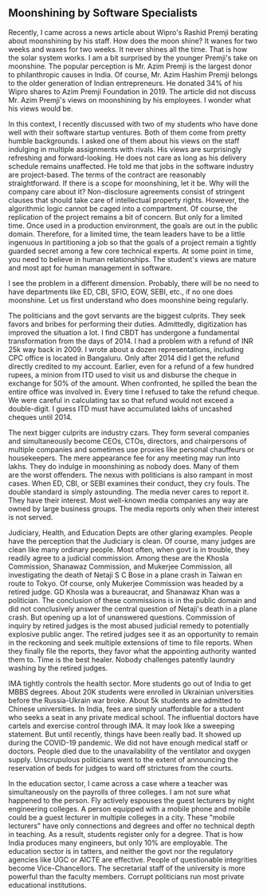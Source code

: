 ## Moonshining by Software Specialists 

Recently, I came across a news article about Wipro's Rashid Premji berating about moonshining by his staff.
How does the moon shine? It wanes for two weeks and waxes for two weeks. It never shines all the time. That is
how the solar system works. I am a bit surprised by the younger Premji's take on moonshine. The popular perception is 
Mr. Azim Premji is the largest donor to philanthropic causes in India. Of course, Mr. Azim Hashim Premji belongs to the
older generation of Indian entrepreneurs. He donated 34% of his Wipro shares to Azim Premji Foundation in 2019. The 
article did not discuss Mr. Azim Premji's views on moonshining by his employees. I wonder what his views would be. 

In this context, I recently discussed with two of my students who have done well with their software startup ventures. 
Both of them come from pretty humble backgrounds. I asked one of them about his views on the staff 
indulging in multiple assignments with rivals. His views are surprisingly refreshing and forward-looking. He does
not care as long as his delivery schedule remains unaffected. He told me that jobs in the software industry are project-based.
The terms of the contract are reasonably straightforward. If there is a scope for moonshining, let it be. Why will the company
care about it?  Non-disclosure agreements consist of stringent clauses that should take care of 
intellectual property rights. However, the algorithmic logic cannot be caged into a compartment. Of course, the 
replication of the project remains a bit of concern. But only for a limited time. Once used in
a production environment, the goals are out in the public domain. Therefore, for a limited time, the team leaders have to 
be a little ingenuous in partitioning a job so that the goals of a project remain a tightly guarded secret among
a few core technical experts. At some point in time, you need to believe in human relationships.  The student's views are mature and most apt for human management in software.   

I see the problem in a different dimension. Probably, there will be no need to have departments like ED, CBI, SFIO,
EOW, SEBI, etc., if no one does moonshine. Let us first understand who does moonshine being regularly.

The politicians and the govt servants are the biggest culprits. They seek favors and bribes for performing their duties. 
Admittedly, digitization has improved the situation a lot. I find CBDT has undergone a fundamental transformation from the days
of 2014. I had a problem with a refund of INR 25k way back in 2009. I wrote about a dozen representations, including
CPC office is located in Bangaluru. Only after 2014 did I get the refund directly credited
to my account. Earlier, even for a refund of a few hundred rupees, a minion from ITD  used to visit us 
and disburse the cheque in exchange for 50% of the amount. When confronted, he spilled the bean the entire office
was involved in. Every time I refused to take the refund cheque. We were careful in calculating tax so that refund
would not exceed a double-digit. I guess ITD must have accumulated lakhs of uncashed cheques until 2014. 

The next bigger culprits are industry czars. They form several companies and simultaneously become CEOs, CTOs, directors,
and chairpersons of multiple companies and sometimes use proxies like personal chauffeurs or housekeepers.  The mere 
appearance fee for any meeting may run into lakhs. They do indulge in moonshining as nobody does. Many of them  
are the worst offenders. The nexus with politicians is also rampant in most cases. When ED, CBI, or SEBI examines their 
conduct, they cry fouls. The double standard is simply astounding. The media never cares to report it. They
have their interest.  Most well-known media companies any way are owned by large business groups. The media 
reports only when their interest is not served. 

Judiciary, Health, and Education Depts are other glaring examples. People have the perception that the Judiciary 
is clean. Of course, many judges are clean like many ordinary people. Most often, when govt is in trouble, they
readily agree to a judicial commission. Among these are the Khosla Commission, Shanawaz Commission,
and Mukerjee Commission, all investigating the death of Netaji S C Bose in a plane crash in Taiwan en route
to Tokyo. Of course, only Mukerjee Commission was headed by a retired judge. GD Khosla was a bureaucrat, and Shanawaz
Khan was a politician. The conclusion of these commissions is in the public domain and did not conclusively answer 
the central question of Netaji's death in a plane crash. But opening up a lot of unanswered questions. Commission of 
inquiry by retired judges is the most abused judicial remedy to potentially explosive public anger. The retired judges
see it as an opportunity to remain in the reckoning and seek multiple extensions of time to file reports. When they
finally file the reports, they favor what the appointing authority wanted them to. Time is the best healer.
Nobody challenges patently laundry washing by the retired judges.

IMA tightly controls the health sector. More students go out of India to get MBBS degrees. About 20K students
were enrolled in Ukrainian universities before the Russia-Ukrain war broke. About 5k students are admitted to Chinese universities.
In India, fees are simply unaffordable for a student who seeks a seat in any private medical school. The influential
doctors have cartels and exercise control through IMA. It may look like a sweeping statement. But until recently,
things have been really bad. It showed up during the COVID-19 pandemic. We did not have enough medical staff or doctors.
People died due to the unavailability of the ventilator and oxygen supply. Unscrupulous politicians went to the extent of 
announcing the reservation of beds for judges to ward off strictures from the courts. 

In the education sector,  I came across a case where a teacher was simultaneously on the payrolls of three colleges. I 
am not sure what happened to the person. Fly actively espouses the guest lecturers by night engineering colleges. 
A person equipped with a mobile phone and mobile could be a guest lecturer in multiple colleges in a city. These
"mobile lecturers" have only connections and degrees and offer no technical depth in teaching. As a result, students
register only for a degree. That is how India produces many engineers, but only 10% are employable. 
The education sector is in tatters, and neither the govt nor the regulatory agencies like UGC or AICTE are effective.
People of questionable integrities become Vice-Chancellors. The secretarial staff of the university is more 
powerful than the faculty members. Corrupt politicians run most private educational institutions. 


